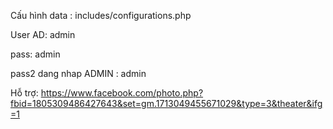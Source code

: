 
Cấu hình data : includes/configurations.php

User AD: admin

pass: admin

pass2 dang nhap ADMIN : admin

Hỗ trợ: https://www.facebook.com/photo.php?fbid=1805309486427643&set=gm.1713049455671029&type=3&theater&ifg=1
